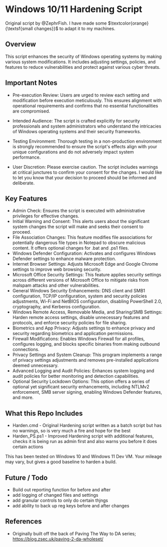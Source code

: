 # Windows 10/11 Hardening Script 
Original script by @ZephrFish. I have made some $\textcolor{orange}{\textsf{small changes}}$ to adapt it to my machines.

## Overview
This script enhances the security of Windows operating systems by making various system modifications. It includes adjusting settings, policies, and features to reduce vulnerabilities and protect against various cyber threats.

## Important Notes
- Pre-execution Review: Users are urged to review each setting and modification before execution meticulously. This ensures alignment with operational requirements and confirms that no essential functionalities are compromised.

- Intended Audience: The script is crafted explicitly for security professionals and system administrators who understand the intricacies of Windows operating systems and their security frameworks.

- Testing Environment: Thorough testing in a non-production environment is strongly recommended to ensure the script's effects align with your unique configurations and do not adversely impact system performance.

- User Discretion: Please exercise caution. The script includes warnings at critical junctures to confirm your consent for the changes. I would like to let you know that your decision to proceed should be informed and deliberate.

## Key Features
- Admin Check: Ensures the script is executed with administrative privileges for effective changes.
- Initial Warning and Consent: This alerts users about the significant system changes the script will make and seeks their consent to proceed.
- File Association Changes: This feature modifies file associations for potentially dangerous file types in Notepad to obscure malicious content. It offers optional changes for .bat and .ps1 files.
- Windows Defender Configuration: Activates and configures Windows Defender settings to enhance malware protection.
- Internet Browser Settings: Adjusts Microsoft Edge and Google Chrome settings to improve web browsing security.
- Microsoft Office Security Settings: This feature applies security settings across different versions of Microsoft Office to mitigate risks from malspam attacks and other vulnerabilities.
- General Windows Security Enhancements: DNS client and SMB1 configuration, TCP/IP configuration, system and security policies adjustments, Wi-Fi and NetBIOS configuration, disabling PowerShell 2.0, cryptography, and Kerberos configuration.
- Windows Remote Access, Removable Media, and Sharing/SMB Settings: Harden remote access settings, disable unnecessary features and protocols, and enforce security policies for file sharing.
- Biometrics and App Privacy: Adjusts settings to enhance privacy and security regarding biometrics and application permissions.
- Firewall Modifications: Enables Windows Firewall for all profiles, configures logging, and blocks specific binaries from making outbound connections.
- Privacy Settings and System Cleanup: This program implements a range of privacy settings adjustments and removes pre-installed applications deemed unnecessary.
- Advanced Logging and Audit Policies: Enhances system logging and audit policies for better monitoring and detection capabilities.
- Optional Security Lockdown Options: This option offers a series of optional yet significant security enhancements, including NTLMv2 enforcement, SMB server signing, enabling Windows Defender features, and more.

## What this Repo Includes

- Harden.cmd - Original Hardening script written as a batch script but has no warnings, so is very much a fire and hope for the best
- Harden_PS.ps1 - Improved Hardening script with additional features, checks it is being run as admin first and also warns you before it does certain actions

This has been tested on Windows 10 and Windows 11 Dev VM. Your mileage may vary, but gives a good baseline to harden a build.


## Future / Todo
- Build out reporting function for before and after
- add logging of changed files and settings
- add granular controls to only do certain thjngs
- add ability to back up reg keys before and after changes 

## References
- Originally built off the back of Paving The Way to DA series; https://blog.zsec.uk/paving-2-da-wholeset/
